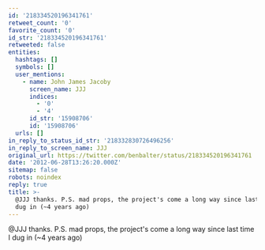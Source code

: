 ```yaml
---
id: '218334520196341761'
retweet_count: '0'
favorite_count: '0'
id_str: '218334520196341761'
retweeted: false
entities:
  hashtags: []
  symbols: []
  user_mentions:
    - name: John James Jacoby
      screen_name: JJJ
      indices:
        - '0'
        - '4'
      id_str: '15908706'
      id: '15908706'
  urls: []
in_reply_to_status_id_str: '218332830726496256'
in_reply_to_screen_name: JJJ
original_url: https://twitter.com/benbalter/status/218334520196341761
date: '2012-06-28T13:26:20.000Z'
sitemap: false
robots: noindex
reply: true
title: >-
  @JJJ thanks. P.S. mad props, the project's come a long way since last time I
  dug in (~4 years ago)
---
```


@JJJ thanks. P.S. mad props, the project's come a long way since last time I dug in (~4 years ago)